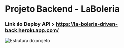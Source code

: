 # Projeto Backend - LaBoleria

### Link do Deploy API > https://la-boleria-driven-back.herokuapp.com/

<img src="./LaBoleria-back/DataBase%20-%20Model.png" alt="Estrutura do projeto">